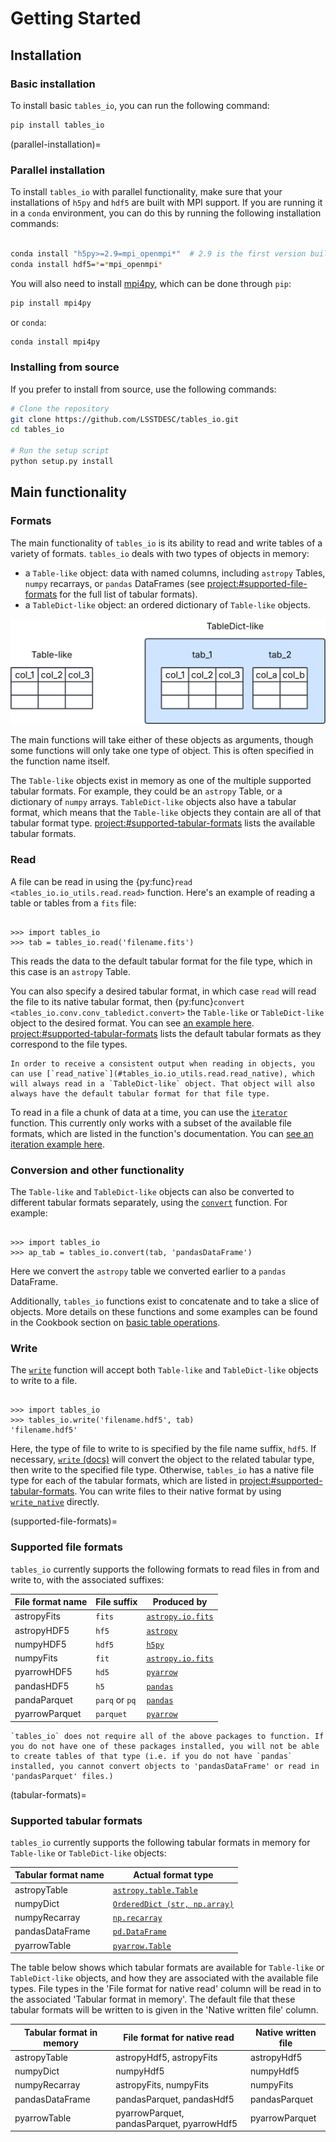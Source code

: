# Getting Started

## Installation

### Basic installation

To install basic `tables_io`, you can run the following command:

```bash
pip install tables_io
```

(parallel-installation)=

### Parallel installation

To install `tables_io` with parallel functionality, make sure that your installations of `h5py` and `hdf5` are built with MPI support. If you are running it in a `conda` environment, you can do this by running the following installation commands:

```bash

conda install "h5py>=2.9=mpi_openmpi*"  # 2.9 is the first version built with mpi on this channel
conda install hdf5=*=*mpi_openmpi*

```

You will also need to install [mpi4py](https://mpi4py.readthedocs.io/en/stable/install.html), which can be done through `pip`:

```bash
pip install mpi4py
```

or `conda`:

```bash
conda install mpi4py
```

### Installing from source

If you prefer to install from source, use the following commands:

```bash
# Clone the repository
git clone https://github.com/LSSTDESC/tables_io.git
cd tables_io

# Run the setup script
python setup.py install
```

## Main functionality

### Formats

The main functionality of `tables_io` is its ability to read and write tables of a variety of formats. `tables_io` deals with two types of objects in memory:

- a `Table-like` object: data with named columns, including `astropy` Tables, `numpy` recarrays, or `pandas` DataFrames (see <project:#supported-file-formats> for the full list of tabular formats).
- a `TableDict-like` object: an ordered dictionary of `Table-like` objects.

![table-vs-tabledict](assets/table_vs_tabledict_diagram.svg)

The main functions will take either of these objects as arguments, though some functions will only take one type of object. This is often specified in the function name itself.

The `Table-like` objects exist in memory as one of the multiple supported tabular formats. For example, they could be an `astropy` Table, or a dictionary of `numpy` arrays. `TableDict-like` objects also have a tabular format, which means that the `Table-like` objects they contain are all of that tabular format type. <project:#supported-tabular-formats> lists the available tabular formats.

### Read

A file can be read in using the {py:func}`read <tables_io.io_utils.read.read>` function. Here's an example of reading a table or tables from a `fits` file:

```{doctest}

>>> import tables_io
>>> tab = tables_io.read('filename.fits')

```

This reads the data to the default tabular format for the file type, which in this case is an `astropy` Table.

You can also specify a desired tabular format, in which case `read` will read the file to its native tabular format, then {py:func}`convert <tables_io.conv.conv_tabledict.convert>` the `Table-like` or `TableDict-like` object to the desired format. You can see [an example here](cookbook.md#read-in-a-file-to-a-specific-format). <project:#supported-tabular-formats> lists the default tabular formats as they correspond to the file types.

```{note}
In order to receive a consistent output when reading in objects, you can use [`read_native`](#tables_io.io_utils.read.read_native), which will always read in a `TableDict-like` object. That object will also always have the default tabular format for that file type.
```

To read in a file a chunk of data at a time, you can use the [`iterator`](#tables_io.io_utils.iterator.iterator) function. This currently only works with a subset of the available file formats, which are listed in the function's documentation. You can [see an iteration example here](cookbook.md#iterating-through-data-in-an-hdf5-file).

### Conversion and other functionality

The `Table-like` and `TableDict-like` objects can also be converted to different tabular formats separately, using the [`convert`](#tables_io.conv.conv_tabledict.convert) function. For example:

```{doctest}

>>> import tables_io
>>> ap_tab = tables_io.convert(tab, 'pandasDataFrame')

```

Here we convert the `astropy` table we converted earlier to a `pandas` DataFrame.

Additionally, `tables_io` functions exist to concatenate and to take a slice of objects. More details on these functions and some examples can be found in the Cookbook section on [basic table operations](cookbook.md#basic-table-operations).

### Write

The [`write`](#tables_io.io_utils.write.write) function will accept both `Table-like` and `TableDict-like` objects to write to a file.

```{doctest}

>>> import tables_io
>>> tables_io.write('filename.hdf5', tab)
'filename.hdf5'

```

Here, the type of file to write to is specified by the file name suffix, `hdf5`. If necessary, [`write` (docs)](#tables_io.io_utils.write.write) will convert the object to the related tabular type, then write to the specified file type. Otherwise, `tables_io` has a native file type for each of the tabular formats, which are listed in <project:#supported-tabular-formats>. You can write files to their native format by using [`write_native`](#tables_io.io_utils.write.write_native) directly.

(supported-file-formats)=

### Supported file formats

`tables_io` currently supports the following formats to read files in from and write to, with the associated suffixes:

| File format name | File suffix    | Produced by                                                                            |
| ---------------- | -------------- | -------------------------------------------------------------------------------------- |
| astropyFits      | `fits`         | [`astropy.io.fits`](https://docs.astropy.org/en/stable/io/fits/index.html)             |
| astropyHDF5      | `hf5`          | [`astropy`](https://docs.astropy.org/en/stable/io/unified.html#hdf5)                   |
| numpyHDF5        | `hdf5`         | [`h5py`](https://docs.h5py.org/en/stable/quick.html#appendix-creating-a-file)          |
| numpyFits        | `fit`          | [`astropy.io.fits`](https://docs.astropy.org/en/stable/io/fits/index.html)             |
| pyarrowHDF5      | `hd5`          | [`pyarrow`](https://arrow.apache.org/docs/python/getstarted.html)                      |
| pandasHDF5       | `h5`           | [`pandas`](https://pandas.pydata.org/pandas-docs/stable/user_guide/io.html#io-hdf5)    |
| pandaParquet     | `parq` or `pq` | [`pandas`](https://pandas.pydata.org/pandas-docs/stable/user_guide/10min.html#parquet) |
| pyarrowParquet   | `parquet`      | [`pyarrow`](https://arrow.apache.org/docs/python/parquet.html)                         |

```{note}
`tables_io` does not require all of the above packages to function. If you do not have one of these packages installed, you will not be able to create tables of that type (i.e. if you do not have `pandas` installed, you cannot convert objects to 'pandasDataFrame' or read in 'pandasParquet' files.)
```

(tabular-formats)=

### Supported tabular formats

`tables_io` currently supports the following tabular formats in memory for `Table-like` or `TableDict-like` objects:

| Tabular format name | Actual format type                                                                                          |
| ------------------- | ----------------------------------------------------------------------------------------------------------- |
| astropyTable        | [`astropy.table.Table`](https://docs.astropy.org/en/stable/table/index.html)                                |
| numpyDict           | [`OrderedDict (str, np.array)`](https://docs.python.org/3/library/collections.html#collections.OrderedDict) |
| numpyRecarray       | [`np.recarray`](https://numpy.org/doc/stable/reference/generated/numpy.recarray.html)                       |
| pandasDataFrame     | [`pd.DataFrame`](https://pandas.pydata.org/pandas-docs/stable/reference/api/pandas.DataFrame.html)          |
| pyarrowTable        | [`pyarrow.Table`](https://arrow.apache.org/docs/python/generated/pyarrow.Table.html)                        |

The table below shows which tabular formats are available for `Table-like` or `TableDict-like` objects, and how they are associated with the available file types. File types in the 'File format for native read' column will be read in to the associated 'Tabular format in memory'. The default file that these tabular formats will be written to is given in the 'Native written file' column.

| Tabular format in memory | File format for native read                | Native written file |
| ------------------------ | ------------------------------------------ | ------------------- |
| astropyTable             | astropyHdf5, astropyFits                   | astropyHdf5         |
| numpyDict                | numpyHdf5                                  | numpyHdf5           |
| numpyRecarray            | astropyFits, numpyFits                     | numpyFits           |
| pandasDataFrame          | pandasParquet, pandasHdf5                  | pandasParquet       |
| pyarrowTable             | pyarrowParquet, pandasParquet, pyarrowHdf5 | pyarrowParquet      |

